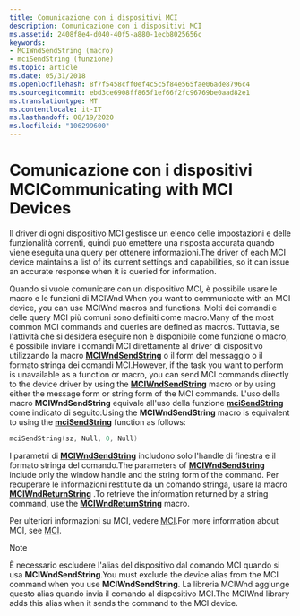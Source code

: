 ```yaml
---
title: Comunicazione con i dispositivi MCI
description: Comunicazione con i dispositivi MCI
ms.assetid: 2408f8e4-d040-40f5-a880-1ecb8025656c
keywords:
- MCIWndSendString (macro)
- mciSendString (funzione)
ms.topic: article
ms.date: 05/31/2018
ms.openlocfilehash: 8f7f5458cff0ef4c5c5f84e565fae06ade8796c4
ms.sourcegitcommit: ebd3ce6908ff865f1ef66f2fc96769be0aad82e1
ms.translationtype: MT
ms.contentlocale: it-IT
ms.lasthandoff: 08/19/2020
ms.locfileid: "106299600"
---
```

# <a name="communicating-with-mci-devices"></a><span data-ttu-id="14d57-105">Comunicazione con i dispositivi MCI</span><span class="sxs-lookup"><span data-stu-id="14d57-105">Communicating with MCI Devices</span></span>

<span data-ttu-id="14d57-106">Il driver di ogni dispositivo MCI gestisce un elenco delle impostazioni e delle funzionalità correnti, quindi può emettere una risposta accurata quando viene eseguita una query per ottenere informazioni.</span><span class="sxs-lookup"><span data-stu-id="14d57-106">The driver of each MCI device maintains a list of its current settings and capabilities, so it can issue an accurate response when it is queried for information.</span></span>

<span data-ttu-id="14d57-107">Quando si vuole comunicare con un dispositivo MCI, è possibile usare le macro e le funzioni di MCIWnd.</span><span class="sxs-lookup"><span data-stu-id="14d57-107">When you want to communicate with an MCI device, you can use MCIWnd macros and functions.</span></span> <span data-ttu-id="14d57-108">Molti dei comandi e delle query MCI più comuni sono definiti come macro.</span><span class="sxs-lookup"><span data-stu-id="14d57-108">Many of the most common MCI commands and queries are defined as macros.</span></span> <span data-ttu-id="14d57-109">Tuttavia, se l'attività che si desidera eseguire non è disponibile come funzione o macro, è possibile inviare i comandi MCI direttamente al driver di dispositivo utilizzando la macro [**MCIWndSendString**](/windows/desktop/api/Vfw/nf-vfw-mciwndsendstring) o il form del messaggio o il formato stringa dei comandi MCI.</span><span class="sxs-lookup"><span data-stu-id="14d57-109">However, if the task you want to perform is unavailable as a function or macro, you can send MCI commands directly to the device driver by using the [**MCIWndSendString**](/windows/desktop/api/Vfw/nf-vfw-mciwndsendstring) macro or by using either the message form or string form of the MCI commands.</span></span> <span data-ttu-id="14d57-110">L'uso della macro **MCIWndSendString** equivale all'uso della funzione [**mciSendString**](/previous-versions//dd757161(v=vs.85)) come indicato di seguito:</span><span class="sxs-lookup"><span data-stu-id="14d57-110">Using the **MCIWndSendString** macro is equivalent to using the [**mciSendString**](/previous-versions//dd757161(v=vs.85)) function as follows:</span></span>


```C++
mciSendString(sz, Null, 0, Null) 
```



<span data-ttu-id="14d57-111">I parametri di [**MCIWndSendString**](/windows/desktop/api/Vfw/nf-vfw-mciwndsendstring) includono solo l'handle di finestra e il formato stringa del comando.</span><span class="sxs-lookup"><span data-stu-id="14d57-111">The parameters of [**MCIWndSendString**](/windows/desktop/api/Vfw/nf-vfw-mciwndsendstring) include only the window handle and the string form of the command.</span></span> <span data-ttu-id="14d57-112">Per recuperare le informazioni restituite da un comando stringa, usare la macro [**MCIWndReturnString**](/windows/desktop/api/Vfw/nf-vfw-mciwndreturnstring) .</span><span class="sxs-lookup"><span data-stu-id="14d57-112">To retrieve the information returned by a string command, use the [**MCIWndReturnString**](/windows/desktop/api/Vfw/nf-vfw-mciwndreturnstring) macro.</span></span>

<span data-ttu-id="14d57-113">Per ulteriori informazioni su MCI, vedere [MCI](mci.md).</span><span class="sxs-lookup"><span data-stu-id="14d57-113">For more information about MCI, see [MCI](mci.md).</span></span>

> [!Note]  
> <span data-ttu-id="14d57-114">È necessario escludere l'alias del dispositivo dal comando MCI quando si usa **MCIWndSendString**.</span><span class="sxs-lookup"><span data-stu-id="14d57-114">You must exclude the device alias from the MCI command when you use **MCIWndSendString**.</span></span> <span data-ttu-id="14d57-115">La libreria MCIWnd aggiunge questo alias quando invia il comando al dispositivo MCI.</span><span class="sxs-lookup"><span data-stu-id="14d57-115">The MCIWnd library adds this alias when it sends the command to the MCI device.</span></span>

 

 

 